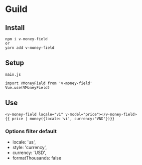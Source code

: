 # Guild

## Install

```
npm i v-money-field
or
yarn add v-money-field
```

## Setup

```
main.js

import VMoneyField from 'v-money-field'
Vue.use(VMoneyField)

```

## Use

```
<v-money-field locale="vi" v-model="price"></v-money-field>
{{ price | money({locale:'vi', currency:'VND'})}}

```

### Options filter default

- locale: 'us',
- style: 'currency',
- currency: 'USD',
- formatThousands: false
